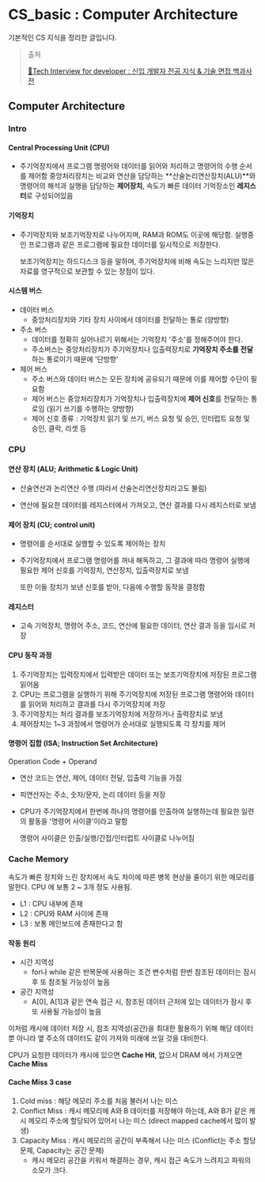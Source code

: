# CS_basic : Computer Architecture

기본적인 CS 지식을 정리한 글입니다. 

>출처 
>
>[📖Tech Interview for developer : 신입 개발자 전공 지식 & 기술 면접 백과사전 ](https://gyoogle.dev/blog/)

## Computer Architecture

### Intro

#### Central Processing Unit (CPU)

- 주기억장치에서 프로그램 명령어와 데이터를 읽어와 처리하고 명령어의 수행 순서를 제어함 중앙처리장치는 비교와 연산을 담당하는 **산술논리연산장치(ALU)**와 명령어의 해석과 실행을 담당하는 **제어장치**, 속도가 빠른 데이터 기억장소인 **레지스터**로 구성되어있음

#### 기억장치

- 주기억장치와 보조기억장치로 나누어지며, RAM과 ROM도 이곳에 해당함. 실행중인 프로그램과 같은 프로그램에 필요한 데이터를 일시적으로 저장한다.

  보조기억장치는 하드디스크 등을 말하며, 주기억장치에 비해 속도는 느리지만 많은 자료를 영구적으로 보관할 수 있는 장점이 있다.

#### 시스템 버스 

- 데이터 버스 
  - 중앙처리장치와 기타 장치 사이에서 데이터를 전달하는 통로 (양방향)
- 주소 버스 
  - 데이터를 정확히 실어나르기 위해서는 기억장치 '주소'를 정해주어야 한다. 
  - 주소버스는 중앙처리장치가 주기억장치나 입출력장치로 **기억장치 주소를 전달**하는 통로이기 때문에 '단방향'
- 제어 버스 
  - 주소 버스와 데이터 버스는 모든 장치에 공유되기 때문에 이를 제어할 수단이 필요함
  - 제어 버스는 중앙처리장치가 기억장치나 입출력장치에 **제어 신호**를 전달하는 통로임 (읽기 쓰기를 수행하는 양방향)
  - 제어 신호 종류 : 기억장치 읽기 및 쓰기, 버스 요청 및 승인, 인터럽트 요청 및 승인, 클락, 리셋 등

### CPU 

#### 연산 장치 (ALU; Arithmetic & Logic Unit)

- 산술연산과 논리연산 수행 (따라서 산술논리연산장치라고도 불림)

- 연산에 필요한 데이터를 레지스터에서 가져오고, 연산 결과를 다시 레지스터로 보냄

#### 제어 장치 (CU; control unit)

- 명령어를 순서대로 실행할 수 있도록 제어하는 장치

- 주기억장치에서 프로그램 명령어를 꺼내 해독하고, 그 결과에 따라 명령어 실행에 필요한 제어 신호를 기억장치, 연산장치, 입출력장치로 보냄

  또한 이들 장치가 보낸 신호를 받아, 다음에 수행할 동작을 결정함

#### 레지스터 

- 고속 기억장치, 명령어 주소, 코드, 연산에 필요한 데이터, 연산 결과 등을 임시로 저장

#### CPU 동작 과정 

1. 주기억장치는 입력장치에서 입력받은 데이터 또는 보조기억장치에 저장된 프로그램 읽어옴
2. CPU는 프로그램을 실행하기 위해 주기억장치에 저장된 프로그램 명령어와 데이터를 읽어와 처리하고 결과를 다시 주기억장치에 저장
3. 주기억장치는 처리 결과를 보조기억장치에 저장하거나 출력장치로 보냄
4. 제어장치는 1~3 과정에서 명령어가 순서대로 실행되도록 각 장치를 제어

#### 명령어 집합 (ISA; Instruction Set Architecture)

Operation Code + Operand 

- 연산 코드는 연산, 제어, 데이터 전달, 입출력 기능을 가짐

- 피연산자는 주소, 숫자/문자, 논리 데이터 등을 저장

- CPU가 주기억장치에서 한번에 하나의 명령어를 인출하여 실행하는데 필요한 일련의 활동을 '명령어 사이클'이라고 말함

  명령어 사이클은 인출/실행/간접/인터럽트 사이클로 나누어짐

### Cache Memory 

속도가 빠른 장치와 느린 장치에서 속도 차이에 따른 병목 현상을 줄이기 위한 메모리를 말한다. CPU 에 보통 2 ~ 3개 정도 사용됨. 

- L1 : CPU 내부에 존재
- L2 : CPU와 RAM 사이에 존재
- L3 : 보통 메인보드에 존재한다고 함

#### 작동 원리 

- 시간 지역성
  - for나 while 같은 반복문에 사용하는 조건 변수처럼 한번 참조된 데이터는 잠시후 또 참조될 가능성이 높음
-  공간 지역성
   -  A[0], A[1]과 같은 연속 접근 시, 참조된 데이터 근처에 있는 데이터가 잠시 후 또 사용될 가능성이 높음

이처럼 캐시에 데이터 저장 시, 참조 지역성(공간)을 최대한 활용하기 위해 해당 데이터 뿐 아니라 옆 주소의 데이터도 같이 가져와 미래에 쓰일 것을 대비한다. 

CPU가 요청한 데이터가 캐시에 있으면 **Cache Hit**, 없으서 DRAM 에서 가져오면 **Cache Miss**

#### Cache Miss 3 case

1. Cold miss : 해당 메모리 주소를 처음 불러서 나는 미스 
2. Conflict Miss : 캐시 메모리에 A와 B 데이터를 저장해야 하는데, A와 B가 같은 캐시 메모리 주소에 할당되어 있어서 나는 미스 (direct mapped cache에서 많이 발생)
3. Capacity Miss : 캐시 메모리의 공간이 부족해서 나는 미스 (Conflict는 주소 할당 문제, Capacity는 공간 문제)
   - 캐시 메모리 공간을 키워서 해결하는 경우, 캐시 접근 속도가 느려지고 파워의 소모가 크다. 

